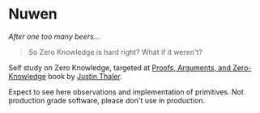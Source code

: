 # Nuwen

*After one too many beers...*

> So Zero Knowledge is hard right? What if it weren't?

Self study on Zero Knowledge, targeted at [Proofs, Arguments, and Zero-Knowledge](https://people.cs.georgetown.edu/jthaler/ProofsArgsAndZK.pdf) book by [Justin Thaler](https://people.cs.georgetown.edu/jthaler/).

Expect to see here observations and implementation of primitives. Not production grade software, please don't use in production.

